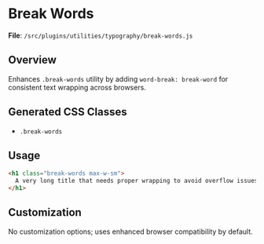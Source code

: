 # Break Words

**File**: `/src/plugins/utilities/typography/break-words.js`

## Overview
Enhances `.break-words` utility by adding `word-break: break-word` for consistent text wrapping across browsers.

## Generated CSS Classes
- `.break-words`

## Usage
```html
<h1 class="break-words max-w-sm">
  A very long title that needs proper wrapping to avoid overflow issues
</h1>
```

## Customization
No customization options; uses enhanced browser compatibility by default.
